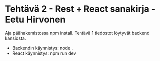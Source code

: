 # Tehtävä 2 - Rest + React sanakirja - Eetu Hirvonen

Aja päähakemistossa npm install. Tehtävä 1 tiedostot löytyvät backend kansiosta.

- Backendin käynnistys: node .
- React käynnistys: npm run dev
